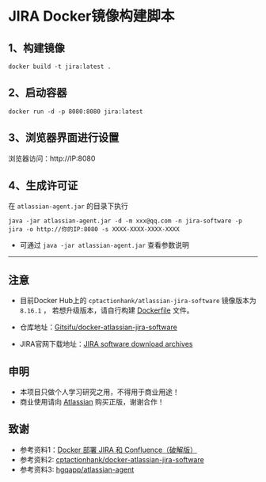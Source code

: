 # JIRA Docker镜像构建脚本

## 1、构建镜像
```shell
docker build -t jira:latest .
```

## 2、启动容器
```shell
docker run -d -p 8080:8080 jira:latest
```

## 3、浏览器界面进行设置
浏览器访问：http://IP:8080

## 4、生成许可证

在 `atlassian-agent.jar` 的目录下执行
```shell
java -jar atlassian-agent.jar -d -m xxx@qq.com -n jira-software -p jira -o http://你的IP:8080 -s XXXX-XXXX-XXXX-XXXX
```

- 可通过 `java -jar atlassian-agent.jar` 查看参数说明

-----
## 注意

- 目前Docker Hub上的 `cptactionhank/atlassian-jira-software` 镜像版本为 `8.16.1` ，
若想升级版本，请自行构建 [Dockerfile](https://github.com/Gitsifu/docker-atlassian-jira-software/blob/master/Dockerfile) 文件。

- 仓库地址：[Gitsifu/docker-atlassian-jira-software](https://github.com/Gitsifu/docker-atlassian-jira-software)
- JIRA官网下载地址：[JIRA software download archives](https://www.atlassian.com/zh/software/jira/download-archives)

## 申明

- 本项目只做个人学习研究之用，不得用于商业用途！
- 商业使用请向 [Atlassian](https://www.atlassian.com/) 购买正版，谢谢合作！

## 致谢

- 参考资料1：[Docker 部署 JIRA 和 Confluence（破解版）](https://www.cnblogs.com/quanzhanlaoliu/p/14091568.html)
- 参考资料2: [cptactionhank/docker-atlassian-jira-software](https://github.com/cptactionhank/docker-atlassian-jira-software)
- 参考资料3: [hgqapp/atlassian-agent](https://github.com/hgqapp/atlassian-agent)